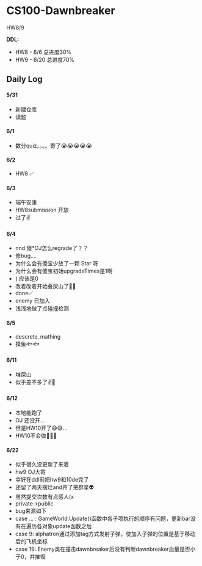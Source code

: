 # CS100-Dawnbreaker
HW8/9

**DDL:** 
- HW8 - 6/6 总进度30%
- HW9 - 6/20 总进度70%
## Daily Log
#### 5/31
- 新建仓库
- 读题

#### 6/1
- 数分quiz。。。。寄了😭😭😭😭😭

#### 6/2
- HW8 ✅

#### 6/3
- 端午安康
- HW8submission 开放
- 过了✌

#### 6/4
- nnd 傻\*OJ怎么regrade了？？
- 修bug....
- 为什么会有傻宝少放了一颗 Star 呀
- 为什么会有傻宝初始upgradeTimes是1啊
- ( 应该是0
- 改着改着开始叠屎山了💩💩
- done✅
- enemy 已加入
- 浅浅地做了点碰撞检测

#### 6/5
- descrete_mathing
- 摸鱼🐟🐟

#### 6/11
- 堆屎山
- 似乎差不多了✌🔦

#### 6/12
- 本地能跑了
- OJ 还没开...
- 但是HW10开了😅😅...
- HW10不会做🌿🌿🌿

#### 6/22
- 似乎很久没更新了来着
- hw9 OJ大寄
- 幸好在ddl前把hw9和10de完了
- 还留了两天摆烂and开了把群星👽
- 虽然提交次数有点感人(x
- private->public
- bug来源如下
- case ... : GameWorld.Update()函数中各子项执行的顺序有问题，更新bar没有在遍历各对象update函数之后
- case 9: alphatron通过添加tag方式发射子弹，使加入子弹的位置是基于移动后的飞机坐标
- case 19: Enemy类在撞击dawnbreaker后没有判断dawnbreaker血量是否小于0，并摧毁
